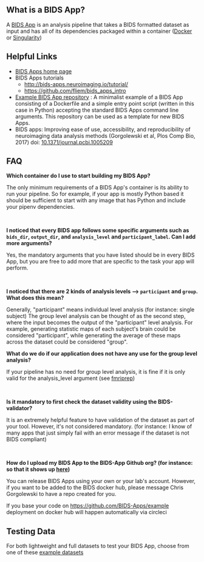 ## What is a BIDS App?

A [BIDS App](http://bids-apps.neuroimaging.io/) is an analysis pipeline that
takes a BIDS formatted dataset as input and has all of its dependencies packaged
within a container ([Docker](https://www.docker.com/) or
[Singularity](https://singularity.lbl.gov/))

## Helpful Links

-   [BIDS Apps home page](http://bids-apps.neuroimaging.io/)
-   BIDS Apps tutorials
    -   <http://bids-apps.neuroimaging.io/tutorial/>
    -   <https://github.com/fliem/bids_apps_intro>
-   [Example BIDS App repository](https://github.com/BIDS-Apps/example) : A
    minimalist example of a BIDS App consisting of a Dockerfile and a simple
    entry point script (written in this case in Python) accepting the standard
    BIDS Apps command line arguments. This repository can be used as a template
    for new BIDS Apps.
-   BIDS apps: Improving ease of use, accessibility, and reproducibility of
    neuroimaging data analysis methods (Gorgolewski et al, Plos Comp Bio, 2017)
    doi:
    [10.1371/journal.pcbi.1005209](https://doi.org/10.1371/journal.pcbi.1005209)

## FAQ

**Which container do I use to start building my BIDS App?**

The only minimum requirements of a BIDS App's container is its ability to run
your pipeline. So for example, if your app is mostly Python based it should be
sufficient to start with any image that has Python and include your pipenv
dependencies.

<br>

**I noticed that every BIDS app follows some specific arguments such as
`bids_dir`, `output_dir`, and `analysis_level` and `participant_label`. Can I
add more arguments?**

Yes, the mandatory arguments that you have listed should be in every BIDS App,
but you are free to add more that are specific to the task your app will
perform.

<br>

**I noticed that there are 2 kinds of analysis levels --> `participant` and
`group`. What does this mean?**

Generally, "participant" means individual level analysis (for instance: single
subject) The group level analysis can be thought of as the second step, where
the input becomes the output of the "participant" level analysis. For example,
generating statistic maps of each subject's brain could be considered
"participant", while generating the average of these maps across the dataset
could be considered "group".

**What do we do if our application does not have any use for the group level
analysis?**

If your pipeline has no need for group level analysis, it is fine if it is only
valid for the analysis_level argument (see
[fmriprep](http://fmriprep.readthedocs.io/en/latest/usage.html))

<br>

**Is it mandatory to first check the dataset validity using the
BIDS-validator?**

It is an extremely helpful feature to have validation of the dataset as part of
your tool. However, it's not considered mandatory. (for instance: I know of many
apps that just simply fail with an error message if the dataset is not BIDS
compliant)

<br>

**How do I upload my BIDS App to the BIDS-App Github org? (for instance: so that
it shows up [here](http://bids-apps.neuroimaging.io/apps/))**

You can release BIDS Apps using your own or your lab's account. However, if you
want to be added to the BIDS docker hub, please message Chris Gorgolewski to
have a repo created for you.

If you base your code on <https://github.com/BIDS-Apps/example> deployment on
docker hub will happen automatically via circleci

## Testing Data

For both lightweight and full datasets to test your BIDS App, choose from one of
these
[example datasets](https://github.com/INCF/BIDS-Starter-Kit/wiki/Dataset-Examples)
